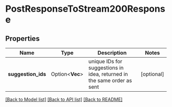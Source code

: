 # PostResponseToStream200Response

## Properties

Name | Type | Description | Notes
------------ | ------------- | ------------- | -------------
**suggestion_ids** | Option<**Vec<String>**> | unique IDs for suggestions in idea, returned in the same order as sent | [optional]

[[Back to Model list]](../README.md#documentation-for-models) [[Back to API list]](../README.md#documentation-for-api-endpoints) [[Back to README]](../README.md)


